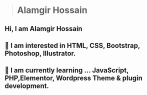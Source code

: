 > # Alamgir Hossain
##  Hi, I am Alamgir Hossain
  
##  🌱 I am interested in HTML, CSS, Bootstrap, Photoshop, Illustrator.

##  🌱  I am currently learning ... JavaScript, PHP,Elementor, Wordpress Theme & plugin development.
